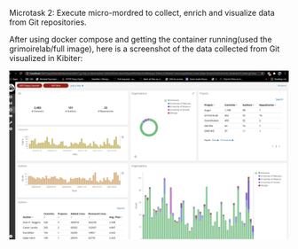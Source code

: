 Microtask 2:
Execute micro-mordred to collect, enrich and visualize data from Git repositories.


After using docker compose and getting the container running(used the grimoirelab/full image), here is a screenshot of the data collected from Git visualized in Kibiter:


![Git data visualized](https://github.com/Rashmi-K-A/chaoss-sortinghat/blob/master/assets/gitdata.png)
